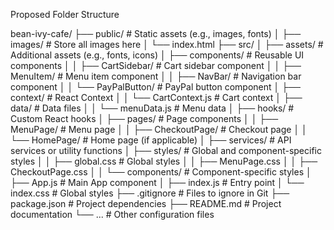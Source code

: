 Proposed Folder Structure

bean-ivy-cafe/
├── public/                  # Static assets (e.g., images, fonts)
│   ├── images/              # Store all images here
│   └── index.html
├── src/
│   ├── assets/              # Additional assets (e.g., fonts, icons)
│   ├── components/          # Reusable UI components
│   │   ├── CartSidebar/     # Cart sidebar component
│   │   ├── MenuItem/        # Menu item component
│   │   ├── NavBar/          # Navigation bar component
│   │   └── PayPalButton/    # PayPal button component
│   ├── context/             # React Context
│   │   └── CartContext.js   # Cart context
│   ├── data/                # Data files
│   │   └── menuData.js      # Menu data
│   ├── hooks/               # Custom React hooks
│   ├── pages/               # Page components
│   │   ├── MenuPage/        # Menu page
│   │   ├── CheckoutPage/    # Checkout page
│   │   └── HomePage/        # Home page (if applicable)
│   ├── services/            # API services or utility functions
│   ├── styles/              # Global and component-specific styles
│   │   ├── global.css       # Global styles
│   │   ├── MenuPage.css
│   │   ├── CheckoutPage.css
│   │   └── components/      # Component-specific styles
│   ├── App.js               # Main App component
│   ├── index.js             # Entry point
│   └── index.css            # Global styles
├── .gitignore               # Files to ignore in Git
├── package.json             # Project dependencies
├── README.md                # Project documentation
└── ...                      # Other configuration files
